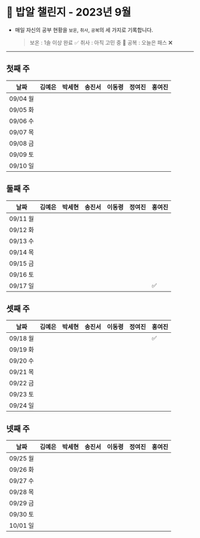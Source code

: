 # 🍚 밥알 챌린지 - 2023년 9월
- 매일 자신의 공부 현황을 `보온`, `취사`, `공복`의 세 가지로 기록합니다.
    
    > 보온 : 1솔 이상 완료 ✅
    취사 : 아직 고민 중 🤔
    공복 : 오늘은 패스 ❌
---

## 첫째 주

**날짜**|김예은|박세현|송진서|이동령|정여진|홍여진
---|---|---|---|---|---|---
09/04 월| | | | | | |
09/05 화| | | | | | |
09/06 수| | | | | | |
09/07 목| | | | | | |
09/08 금| | | | | | |
09/09 토| | | | | | |
09/10 일| | | | | | |

## 둘째 주

**날짜**|김예은|박세현|송진서|이동령|정여진|홍여진
---|---|---|---|---|---|---
09/11 월| | | | | | 
09/12 화| | | | | | 
09/13 수| | | | | | 
09/14 목| | | | | | 
09/15 금| | | | | | 
09/16 토| | | | | | 
09/17 일| | | | | | ✅

## 셋째 주

**날짜**|김예은|박세현|송진서|이동령|정여진|홍여진
---|---|---|---|---|---|---
09/18 월| | | | | | ✅
09/19 화| | | | | | 
09/20 수| | | | | | 
09/21 목| | | | | | 
09/22 금| | | | | | 
09/23 토| | | | | | 
09/24 일| | | | | | 

## 넷째 주

**날짜**|김예은|박세현|송진서|이동령|정여진|홍여진
---|---|---|---|---|---|---
09/25 월| | | | | | |
09/26 화| | | | | | |
09/27 수| | | | | | |
09/28 목| | | | | | |
09/29 금| | | | | | |
09/30 토| | | | | | |
10/01 일| | | | | | |
